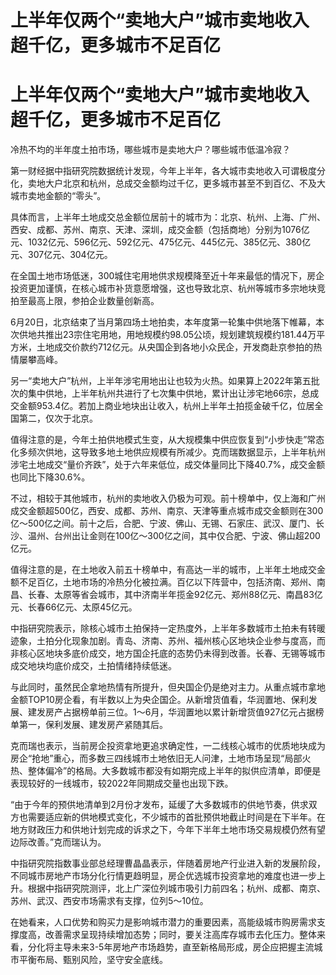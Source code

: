 # 上半年仅两个“卖地大户”城市卖地收入超千亿，更多城市不足百亿

# 上半年仅两个“卖地大户”城市卖地收入超千亿，更多城市不足百亿

冷热不均的半年度土拍市场，哪些城市是卖地大户？哪些城市低温冷寂？

第一财经据中指研究院数据统计发现，今年上半年，各大城市卖地收入可谓极度分化，卖地大户北京和杭州，总成交金额均过千亿，更多城市甚至不到百亿、不及大城市卖地金额的“零头”。

具体而言，上半年土地成交总金额位居前十的城市为：北京、杭州、上海、广州、西安、成都、苏州、南京、天津、深圳，成交金额（包括商地）分别为1076亿元、1032亿元、596亿元、592亿元、475亿元、445亿元、385亿元、380亿元、307亿元、304亿元。

在全国土地市场低迷，300城住宅用地供求规模降至近十年来最低的情况下，房企投资更加谨慎，在核心城市补货意愿增强，这也导致北京、杭州等城市多宗地块竞拍至最高上限，参拍企业数量创新高。

6月20日，北京结束了当月第四场土地拍卖，本年度第一轮集中供地落下帷幕，本次供地共推出23宗住宅用地，用地规模约98.05公顷，规划建筑规模约181.44万平方米，土地成交价款约712亿元。从央国企到各地小众民企，开发商赴京参拍的热情屡攀高峰。

另一“卖地大户”杭州，上半年涉宅用地出让也较为火热。如果算上2022年第五批次的集中供地，上半年杭州共进行了七次集中供地，累计出让涉宅地66宗，总成交金额953.4亿。若加上商业地块出让收入，杭州上半年土拍揽金破千亿，位居全国第二，仅次于北京。

值得注意的是，今年土拍供地模式生变，从大规模集中供应恢复到“小步快走”常态化多频次供地，这导致多地土地供应规模有所减少。克而瑞数据显示，上半年杭州涉宅土地成交“量价齐跌”，处于六年来低位，成交体量同比下降40.7%，成交金额也同比下降30.6%。

不过，相较于其他城市，杭州的卖地收入仍极为可观。前十榜单中，仅上海和广州成交金额超500亿，西安、成都、苏州、南京、天津等重点城市成交金额则在300亿～500亿之间。前十之后，合肥、宁波、佛山、无锡、石家庄、武汉、厦门、长沙、温州、台州出让金则在100亿～300亿之间，其中仅合肥、宁波、佛山超200亿元。

值得注意的是，在土地收入前五十榜单中，有高达一半的城市，上半年土地成交金额不足百亿，土地市场的冷热分化被拉满。百亿以下阵营中，包括济南、郑州、南昌、长春、太原等省会城市，其中济南半年揽金92亿元、郑州88亿元、南昌83亿元、长春66亿元、太原45亿元。

中指研究院表示，除核心城市土拍保持一定热度外，上半年多数城市土拍未有转暖迹象，土拍分化现象加剧。青岛、济南、苏州、福州核心区地块企业参与度高，而非核心区地块多底价成交，地方国企托底的态势仍未得到改善。长春、无锡等城市成交地块均底价成交，土拍情绪持续低迷。

与此同时，虽然民企拿地热情有所提升，但央国企仍是绝对主力。从重点城市拿地金额TOP10房企看，有半数以上为央企国企。从新增货值看，华润置地、保利发展、建发房产占据榜单前三位。1～6月，华润置地以累计新增货值927亿元占据榜单第一，保利发展、建发房产紧随其后。

克而瑞也表示，当前房企投资拿地更追求确定性，一二线核心城市的优质地块成为房企“抢地”重心，而多数三四线城市土地依旧无人问津，土地市场呈现“局部火热、整体偏冷”的格局。大多数城市都没有如期完成上半年的拟供应清单，即便是表现较好的一线城市，较2022年同期成交量也出现下跌。

“由于今年的预供地清单到2月份才发布，延缓了大多数城市的供地节奏，供求双方也需要适应新的供地模式变化，不少城市的首批预供地截止时间是在下半年。在地方财政压力和供地计划完成的诉求之下，今年下半年土地市场交易规模仍然有望边际改善。”克而瑞认为。

中指研究院指数事业部总经理曹晶晶表示，伴随着房地产行业进入新的发展阶段，不同城市房地产市场分化行情更趋明显，房企优选城市投资拿地的难度也进一步上升。根据中指研究院测评，北上广深位列城市吸引力前四名；杭州、成都、南京、苏州、武汉、西安市场需求有支撑，位列5～10位。

在她看来，人口优势和购买力是影响城市潜力的重要因素，高能级城市购房需求支撑度高，改善需求呈现持续增加态势；同时，要关注高库存城市去化压力。整体来看，分化将主导未来3-5年房地产市场趋势，直至新格局形成，房企应把握主流城市平衡布局、甄别风险，坚守安全底线。

